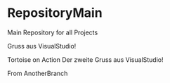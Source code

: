 # RepositoryMain
Main Repository for all Projects

Gruss aus VisualStudio!

Tortoise on Action
Der zweite Gruss aus VisualStudio!

From AnotherBranch

